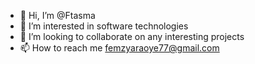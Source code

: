 - 👋 Hi, I’m @Ftasma
- 👀 I’m interested in software technologies
- 💞️ I’m looking to collaborate on any interesting projects 
- 📫 How to reach me femzyaraoye77@gmail.com
<!---
Ftasma/Ftasma is a ✨ special ✨ repository because its `README.md` (this file) appears on your GitHub profile.
You can click the Preview link to take a look at your changes.
--->
